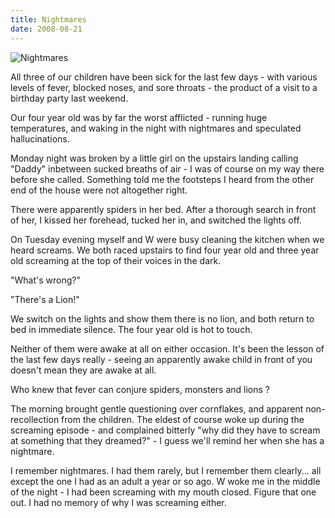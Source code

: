 ```yaml
---
title: Nightmares
date: 2008-08-21
---
```


![Nightmares](https://source.unsplash.com/hopX_jpVtRM/1600x900)

All three of our children have been sick for the last few days - with various levels of fever, blocked noses, and sore throats - the product of a visit to a birthday party last weekend.

Our four year old was by far the worst afflicted - running huge temperatures, and waking in the night with nightmares and speculated hallucinations.

Monday night was broken by a little girl on the upstairs landing calling "Daddy" inbetween sucked breaths of air - I was of course on my way there before she called. Something told me the footsteps I heard from the other end of the house were not altogether right.

There were apparently spiders in her bed. After a thorough search in front of her, I kissed her forehead, tucked her in, and switched the lights off.

On Tuesday evening myself and W were busy cleaning the kitchen when we heard screams. We both raced upstairs to find four year old and three year old screaming at the top of their voices in the dark.

"What's wrong?"

"There's a Lion!"

We switch on the lights and show them there is no lion, and both return to bed in immediate silence. The four year old is hot to touch.

Neither of them were awake at all on either occasion. It's been the lesson of the last few days really - seeing an apparently awake child in front of you doesn't mean they are awake at all.

Who knew that fever can conjure spiders, monsters and lions ?

The morning brought gentle questioning over cornflakes, and apparent non-recollection from the children. The eldest of course woke up during the screaming episode - and complained bitterly "why did they have to scream at something that they dreamed?" - I guess we'll remind her when she has a nightmare.

I remember nightmares. I had them rarely, but I remember them clearly... all except the one I had as an adult a year or so ago. W woke me in the middle of the night - I had been screaming with my mouth closed. Figure that one out. I had no memory of why I was screaming either.